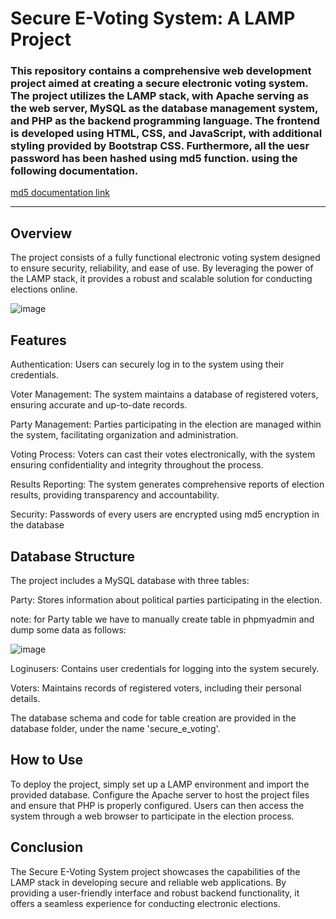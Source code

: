 # Secure E-Voting System: A LAMP Project


### This repository contains a comprehensive web development project aimed at creating a secure electronic voting system. The project utilizes the LAMP stack, with Apache serving as the web server, MySQL as the database management system, and PHP as the backend programming language. The frontend is developed using HTML, CSS, and JavaScript, with additional styling provided by Bootstrap CSS. Furthermore, all the uesr password has been hashed using md5 function. using the following documentation.

<a href="https://www.w3schools.com/php/func_string_md5.asp">md5 documentation link</a>
<hr>






## Overview

The project consists of a fully functional electronic voting system designed to ensure security, reliability, and ease of use. By leveraging the power of the LAMP stack, it provides a robust and scalable solution for conducting elections online.


![image](https://github.com/Prithak8/LAMP_E_Voting/assets/109690999/343e776f-e1f3-4010-9863-e3ff178bb3ed)




## Features


Authentication: Users can securely log in to the system using their credentials.

Voter Management: The system maintains a database of registered voters, ensuring accurate and up-to-date records.

Party Management: Parties participating in the election are managed within the system, facilitating organization and administration.

Voting Process: Voters can cast their votes electronically, with the system ensuring confidentiality and integrity throughout the process.

Results Reporting: The system generates comprehensive reports of election results, providing transparency and accountability.

Security: Passwords of every users are encrypted using md5 encryption in the database


##  Database Structure


The project includes a MySQL database with three tables:


Party: Stores information about political parties participating in the election.

note: for Party table we have to manually create table in phpmyadmin and dump some data as follows:

![image](https://github.com/Prithak8/LAMP_E_Voting/assets/109690999/8b729a0e-f78a-4e9c-9563-b785f5c12e35)


Loginusers: Contains user credentials for logging into the system securely.

Voters: Maintains records of registered voters, including their personal details.

The database schema and code for table creation are provided in the database folder, under the name 'secure_e_voting'.


## How to Use

To deploy the project, simply set up a LAMP environment and import the provided database. Configure the Apache server to host the project files and ensure that PHP is properly configured. Users can then access the system through a web browser to participate in the election process.

## Conclusion


The Secure E-Voting System project showcases the capabilities of the LAMP stack in developing secure and reliable web applications. By providing a user-friendly interface and robust backend functionality, it offers a seamless experience for conducting electronic elections.

